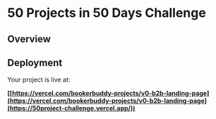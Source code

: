 # 50 Projects in 50 Days Challenge 

## Overview

## Deployment

Your project is live at:

**[[https://vercel.com/bookerbuddy-projects/v0-b2b-landing-page](https://vercel.com/bookerbuddy-projects/v0-b2b-landing-page](https://50project-challenge.vercel.app/))**
